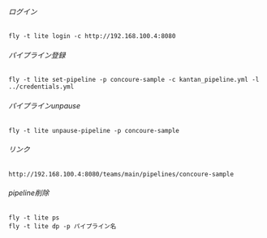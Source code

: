###### ログイン 
`fly -t lite login -c http://192.168.100.4:8080`
###### パイプライン登録
`fly -t lite set-pipeline -p concoure-sample -c kantan_pipeline.yml -l ../credentials.yml`
###### パイプラインunpause
`fly -t lite unpause-pipeline -p concoure-sample`
###### リンク
`http://192.168.100.4:8080/teams/main/pipelines/concoure-sample`
###### pipeline削除
`fly -t lite ps`  
`fly -t lite dp -p パイプライン名`